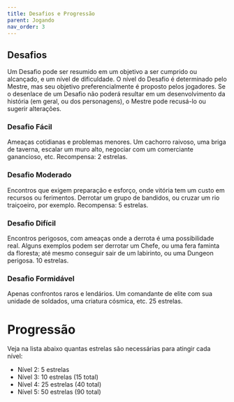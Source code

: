 ```yaml
---
title: Desafios e Progressão
parent: Jogando
nav_order: 3
---
```


## Desafios

Um Desafio pode ser resumido em um objetivo a ser cumprido ou alcançado, e um nível de dificuldade. O nível do Desafio é determinado pelo Mestre, mas seu objetivo preferencialmente é proposto pelos jogadores. Se o desenlace de um Desafio não poderá resultar em um desenvolvimento da história (em geral, ou dos personagens), o Mestre pode recusá-lo ou sugerir alterações. 

### Desafio Fácil
Ameaças cotidianas e problemas menores. Um cachorro raivoso, uma briga de taverna, escalar um muro alto, negociar com um comerciante ganancioso, etc.
Recompensa: 2 estrelas.

### Desafio Moderado
Encontros que exigem preparação e esforço, onde vitória tem um custo em recursos ou ferimentos. Derrotar um grupo de bandidos, ou cruzar um rio traiçoeiro, por exemplo.
Recompensa: 5 estrelas.

### Desafio Difícil
Encontros perigosos, com ameaças onde a derrota é uma possibilidade real. Alguns exemplos podem ser derrotar um Chefe, ou uma fera faminta da floresta; até mesmo conseguir sair de um labirinto, ou uma Dungeon perigosa.
10 estrelas.

### Desafio Formidável
Apenas confrontos raros e lendários. Um comandante de elite com sua unidade de soldados, uma criatura cósmica, etc. 
25 estrelas.

# Progressão
Veja na lista abaixo quantas estrelas são necessárias para atingir cada nível:
- Nível 2: 5 estrelas
- Nível 3: 10 estrelas (15 total)
- Nível 4: 25 estrelas (40 total)
- Nível 5: 50 estrelas (90 total)
